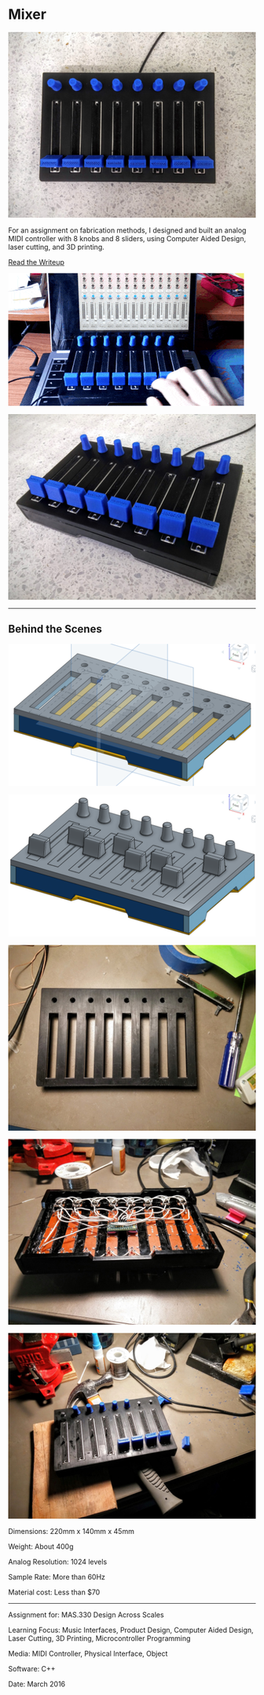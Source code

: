 # Mixer

![](Mixer1.jpg)

For an assignment on fabrication methods, I designed and built an analog MIDI controller with 8 knobs and 8 sliders, using Computer Aided Design, laser cutting, and 3D printing.

[Read the Writeup](https://docs.google.com/document/d/17EeCE5cnWYPYfy-mMV8Jlubh-wPYbIRkHEhIJLNOey4/edit)

![](Mixer2.gif)

![](Mixer3.jpg)

---

## Behind the Scenes

![](Mixer4.jpg)

![](Mixer5.jpg)

![](Mixer6.jpg)

![](Mixer7.jpg)

![](Mixer8.jpg)

Dimensions: 220mm x 140mm x 45mm

Weight: About 400g

Analog Resolution: 1024 levels

Sample Rate: More than 60Hz

Material cost: Less than $70

---

Assignment for: MAS.330 Design Across Scales

Learning Focus: Music Interfaces, Product Design, Computer Aided Design, Laser Cutting, 3D Printing, Microcontroller Programming

Media: MIDI Controller, Physical Interface, Object

Software: C++

Date: March 2016
